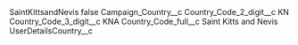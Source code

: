 <?xml version="1.0" encoding="UTF-8"?>
<CustomMetadata xmlns="http://soap.sforce.com/2006/04/metadata" xmlns:xsi="http://www.w3.org/2001/XMLSchema-instance" xmlns:xsd="http://www.w3.org/2001/XMLSchema">
    <label>SaintKittsandNevis</label>
    <protected>false</protected>
    <values>
        <field>Campaign_Country__c</field>
        <value xsi:nil="true"/>
    </values>
    <values>
        <field>Country_Code_2_digit__c</field>
        <value xsi:type="xsd:string">KN</value>
    </values>
    <values>
        <field>Country_Code_3_digit__c</field>
        <value xsi:type="xsd:string">KNA</value>
    </values>
    <values>
        <field>Country_Code_full__c</field>
        <value xsi:type="xsd:string">Saint Kitts and Nevis</value>
    </values>
    <values>
        <field>UserDetailsCountry__c</field>
        <value xsi:nil="true"/>
    </values>
</CustomMetadata>
